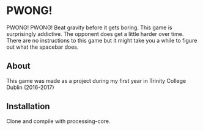 # PWONG!
PWONG! PWONG! Beat gravity before it gets boring. This game is surprisingly
addictive. The opponent does get a little harder over time. There are no 
instructions to this game but it might take you a while to figure out what the 
spacebar does.

## About
This game was made as a project during my first year in Trinity College Dublin 
(2016-2017)

## Installation
Clone and compile with processing-core.
